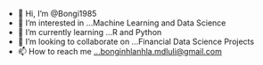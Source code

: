 - 👋 Hi, I’m @Bongi1985
- 👀 I’m interested in ...Machine Learning and Data Science
- 🌱 I’m currently learning ...R and Python
- 💞️ I’m looking to collaborate on ...Financial Data Science Projects
- 📫 How to reach me ...bonginhlanhla.mdluli@gmail.com

<!---
Bongi1985/Bongi1985 is a ✨ special ✨ repository because its `README.md` (this file) appears on your GitHub profile.
You can click the Preview link to take a look at your changes.
--->
